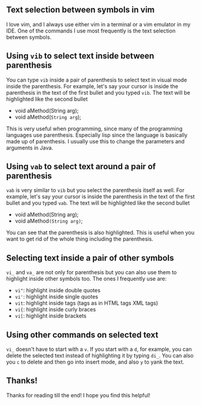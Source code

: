 ## Text selection between symbols in vim

I love vim, and I always use either vim in a terminal or a vim emulator in my IDE. One of the commands I use most frequently is the text selection between symbols.

## Using `vib` to select text inside between parenthesis
You can type `vib` inside a pair of parenthesis to select text in visual mode inside the parenthesis. For example, let's say your cursor is inside the parenthesis in the text of the first bullet and you typed `vib`. The text will be highlighted like the second bullet
- void aMethod(String arg);
- void aMethod(`String arg`);

This is very useful when programming, since many of the programming languages use parenthesis. Especially lisp since the language is basically made up of parenthesis. I usually use this to change the parameters and arguments in Java. 

## Using `vab` to select text around a pair of parenthesis
`vab` is very similar to `vib` but you select the parenthesis itself as well. For example, let's say your cursor is inside the parenthesis in the text of the first bullet and you typed `vab`. The text will be highlighted like the second bullet
- void aMethod(String arg);
- void aMethod`(String arg)`;

You can see that the parenthesis is also highlighted. This is useful when you want to get rid of the whole thing including the parenthesis.

## Selecting text inside a pair of other symbols
`vi_` and `va_` are not only for parenthesis but you can also use them to highlight inside other symbols too. The ones I frequently use are:
- `vi"`: highlight inside double quotes
- `vi'`: highlight inside single quotes
- `vit`: highlight inside tags (tags as in HTML tags XML tags)
- `vi{`: highlight inside curly braces
- `vi[`: highlight inside brackets

## Using other commands on selected text
`vi_` doesn't have to start with a `v`. If you start with a `d`, for example, you can delete the selected text instead of highlighting it by typing `di_`. You can also you `c` to delete and then go into insert mode, and also `y` to yank the text.

## Thanks!
Thanks for reading till the end! I hope you find this helpful!
